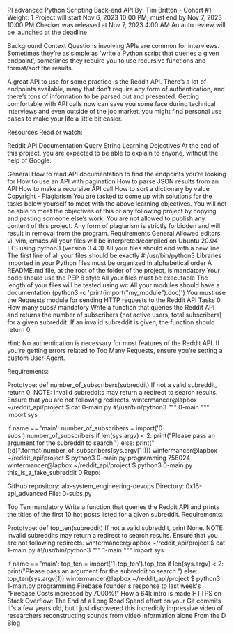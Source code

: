 PI advanced Python Scripting Back-end API By: Tim Britton - Cohort #1 Weight: 1 Project will start Nov 6, 2023 10:00 PM, must end by Nov 7, 2023 10:00 PM Checker was released at Nov 7, 2023 4:00 AM An auto review will be launched at the deadline

Background Context Questions involving APIs are common for interviews. Sometimes they’re as simple as ‘write a Python script that queries a given endpoint’, sometimes they require you to use recursive functions and format/sort the results.

A great API to use for some practice is the Reddit API. There’s a lot of endpoints available, many that don’t require any form of authentication, and there’s tons of information to be parsed out and presented. Getting comfortable with API calls now can save you some face during technical interviews and even outside of the job market, you might find personal use cases to make your life a little bit easier.

Resources Read or watch:

Reddit API Documentation Query String Learning Objectives At the end of this project, you are expected to be able to explain to anyone, without the help of Google:

General How to read API documentation to find the endpoints you’re looking for How to use an API with pagination How to parse JSON results from an API How to make a recursive API call How to sort a dictionary by value Copyright - Plagiarism You are tasked to come up with solutions for the tasks below yourself to meet with the above learning objectives. You will not be able to meet the objectives of this or any following project by copying and pasting someone else’s work. You are not allowed to publish any content of this project. Any form of plagiarism is strictly forbidden and will result in removal from the program. Requirements General Allowed editors: vi, vim, emacs All your files will be interpreted/compiled on Ubuntu 20.04 LTS using python3 (version 3.4.3) All your files should end with a new line The first line of all your files should be exactly #!/usr/bin/python3 Libraries imported in your Python files must be organized in alphabetical order A README.md file, at the root of the folder of the project, is mandatory Your code should use the PEP 8 style All your files must be executable The length of your files will be tested using wc All your modules should have a documentation (python3 -c 'print(import("my_module").doc)') You must use the Requests module for sending HTTP requests to the Reddit API Tasks 0. How many subs? mandatory Write a function that queries the Reddit API and returns the number of subscribers (not active users, total subscribers) for a given subreddit. If an invalid subreddit is given, the function should return 0.

Hint: No authentication is necessary for most features of the Reddit API. If you’re getting errors related to Too Many Requests, ensure you’re setting a custom User-Agent.

Requirements:

Prototype: def number_of_subscribers(subreddit) If not a valid subreddit, return 0. NOTE: Invalid subreddits may return a redirect to search results. Ensure that you are not following redirects. wintermancer@lapbox ~/reddit_api/project $ cat 0-main.py #!/usr/bin/python3 """ 0-main """ import sys

if name == 'main': number_of_subscribers = import('0-subs').number_of_subscribers if len(sys.argv) < 2: print("Please pass an argument for the subreddit to search.") else: print("{:d}".format(number_of_subscribers(sys.argv[1]))) wintermancer@lapbox ~/reddit_api/project $ python3 0-main.py programming 756024 wintermancer@lapbox ~/reddit_api/project $ python3 0-main.py this_is_a_fake_subreddit 0 Repo:

GitHub repository: alx-system_engineering-devops Directory: 0x16-api_advanced File: 0-subs.py

Top Ten mandatory Write a function that queries the Reddit API and prints the titles of the first 10 hot posts listed for a given subreddit.
Requirements:

Prototype: def top_ten(subreddit) If not a valid subreddit, print None. NOTE: Invalid subreddits may return a redirect to search results. Ensure that you are not following redirects. wintermancer@lapbox ~/reddit_api/project $ cat 1-main.py #!/usr/bin/python3 """ 1-main """ import sys

if name == 'main': top_ten = import('1-top_ten').top_ten if len(sys.argv) < 2: print("Please pass an argument for the subreddit to search.") else: top_ten(sys.argv[1]) wintermancer@lapbox ~/reddit_api/project $ python3 1-main.py programming Firebase founder's response to last week's "Firebase Costs increased by 7000%!" How a 64k intro is made HTTPS on Stack Overflow: The End of a Long Road Spend effort on your Git commits It's a few years old, but I just discovered this incredibly impressive video of researchers reconstructing sounds from video information alone From the D Blog
